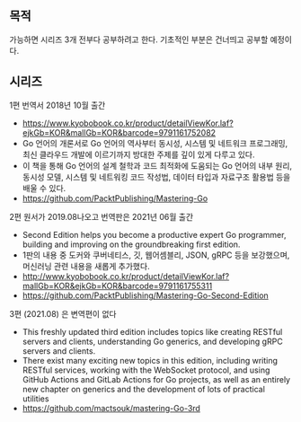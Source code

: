 ## 목적

가능하면 시리즈 3개 전부다 공부하려고 한다.
기초적인 부분은 건너띄고 공부할 예정이다.

## 시리즈

1편 번역서 2018년 10월 출간

- https://www.kyobobook.co.kr/product/detailViewKor.laf?ejkGb=KOR&mallGb=KOR&barcode=9791161752082
- Go 언어의 개론서로 Go 언어의 역사부터 동시성, 시스템 및 네트워크 프로그래밍, 최신 클라우드 개발에 이르기까지 방대한 주제를 깊이 있게 다루고 있다.
- 이 책을 통해 Go 언어의 설계 철학과 코드 최적화에 도움되는 Go 언어의 내부 원리, 동시성 모델, 시스템 및 네트워킹 코드 작성법, 데이터 타입과 자료구조 활용법 등을 배울 수 있다.
- https://github.com/PacktPublishing/Mastering-Go

2편 원서가 2019.08나오고 번역판은 2021년 06월 출간

- Second Edition helps you become a productive expert Go programmer, building and improving on the groundbreaking first edition.
- 1판의 내용 중 도커와 쿠버네티스, 깃, 웹어셈블리, JSON, gRPC 등을 보강했으며, 머신러닝 관련 내용을 새롭게 추가했다.
- http://www.kyobobook.co.kr/product/detailViewKor.laf?mallGb=KOR&ejkGb=KOR&barcode=9791161755311
- https://github.com/PacktPublishing/Mastering-Go-Second-Edition

3편 (2021.08) 은 변역편이 없다

- This freshly updated third edition includes topics like creating RESTful servers and clients, understanding Go generics, and developing gRPC servers and clients.
- There exist many exciting new topics in this edition, including writing RESTful services, working with the WebSocket protocol, and using GitHub Actions and GitLab Actions for Go projects, as well as an entirely new chapter on generics and the development of lots of practical utilities
- https://github.com/mactsouk/mastering-Go-3rd
